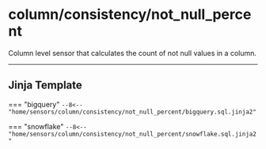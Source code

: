 # column/consistency/not_null_percent
Column level sensor that calculates the count of not null values in a column.
___
## Jinja Template

=== "bigquery"
    ```
    --8<-- "home/sensors/column/consistency/not_null_percent/bigquery.sql.jinja2"
    ```

=== "snowflake"
    ```
    --8<-- "home/sensors/column/consistency/not_null_percent/snowflake.sql.jinja2"
    ```
